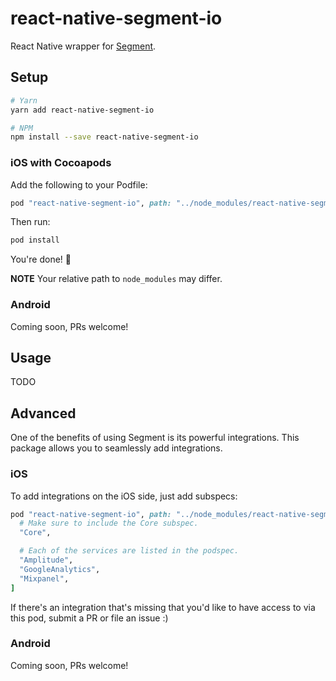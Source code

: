 # react-native-segment-io

React Native wrapper for [Segment](https://segment.com).

## Setup

```bash
# Yarn
yarn add react-native-segment-io

# NPM
npm install --save react-native-segment-io
```

### iOS with Cocoapods

Add the following to your Podfile:

```ruby
pod "react-native-segment-io", path: "../node_modules/react-native-segment-io"
```

Then run:

```bash
pod install
```

You're done! :tada:

**NOTE** Your relative path to `node_modules` may differ.

### Android

Coming soon, PRs welcome!

## Usage

TODO

## Advanced

One of the benefits of using Segment is its powerful integrations. This package allows you to seamlessly add integrations.

### iOS

To add integrations on the iOS side, just add subspecs:

```ruby
pod "react-native-segment-io", path: "../node_modules/react-native-segment-io", subspecs: [
  # Make sure to include the Core subspec.
  "Core",

  # Each of the services are listed in the podspec.
  "Amplitude",
  "GoogleAnalytics",
  "Mixpanel",
]
```

If there's an integration that's missing that you'd like to have access to via this pod, submit a PR or file an issue :)

### Android

Coming soon, PRs welcome!
